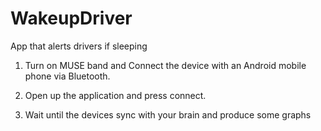 # WakeupDriver

App that alerts drivers if sleeping  

1. Turn on MUSE band and Connect the device with an Android mobile phone via Bluetooth.

2. Open up the application and press connect. 

3. Wait until the devices sync with your brain and produce some graphs


